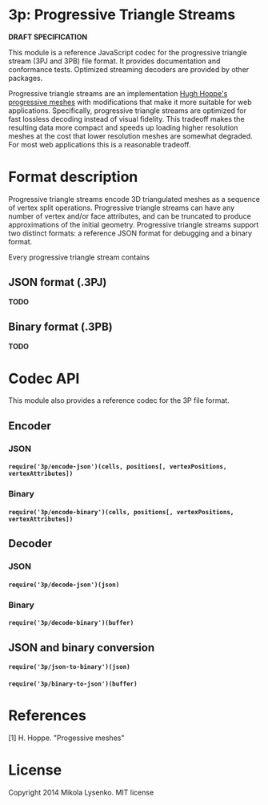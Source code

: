 3p: Progressive Triangle Streams
================================

**DRAFT SPECIFICATION**

This module is a reference JavaScript codec for the progressive triangle stream (3PJ and 3PB) file format. It provides documentation and conformance tests. Optimized streaming decoders are provided by other packages.

Progressive triangle streams are an implementation [Hugh Hoppe's progressive meshes](1) with modifications that make it more suitable for web applications. Specifically, progressive triangle streams are optimized for fast lossless decoding instead of visual fidelity.  This tradeoff makes the resulting data more compact and speeds up loading higher resolution meshes at the cost that lower resolution meshes are somewhat degraded. For most web applications this is a reasonable tradeoff.

# Format description

Progressive triangle streams encode 3D triangulated meshes as a sequence of vertex split operations. Progressive triangle streams can have any number of vertex and/or face attributes, and can be truncated to produce approximations of the initial geometry. Progressive triangle streams support two distinct formats: a reference JSON format for debugging and a binary format.

Every progressive triangle stream contains 

## JSON format (.3PJ)

**TODO**

## Binary format (.3PB)

**TODO**

# Codec API

This module also provides a reference codec for the 3P file format.

## Encoder

### JSON

#### `require('3p/encode-json')(cells, positions[, vertexPositions, vertexAttributes])`

### Binary

#### `require('3p/encode-binary')(cells, positions[, vertexPositions, vertexAttributes])`

## Decoder

### JSON

#### `require('3p/decode-json')(json)`

### Binary

#### `require('3p/decode-binary')(buffer)`

## JSON and binary conversion

#### `require('3p/json-to-binary')(json)`

#### `require('3p/binary-to-json')(buffer)`

# References

[1] H. Hoppe. "Progessive meshes"

# License

Copyright 2014 Mikola Lysenko.  MIT license